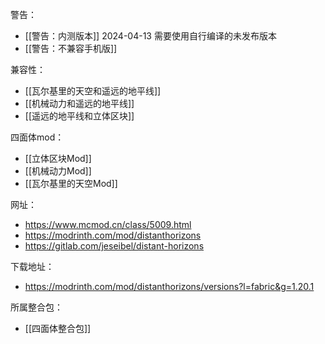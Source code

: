 警告：
- [[警告：内测版本]] 2024-04-13 需要使用自行编译的未发布版本
- [[警告：不兼容手机版]]

兼容性：
- [[瓦尔基里的天空和遥远的地平线]]
- [[机械动力和遥远的地平线]]
- [[遥远的地平线和立体区块]]

四面体mod：
- [[立体区块Mod]]
- [[机械动力Mod]]
- [[瓦尔基里的天空Mod]]

网址：
- https://www.mcmod.cn/class/5009.html
- https://modrinth.com/mod/distanthorizons
- https://gitlab.com/jeseibel/distant-horizons

下载地址：
- https://modrinth.com/mod/distanthorizons/versions?l=fabric&g=1.20.1

所属整合包：
- [[四面体整合包]]